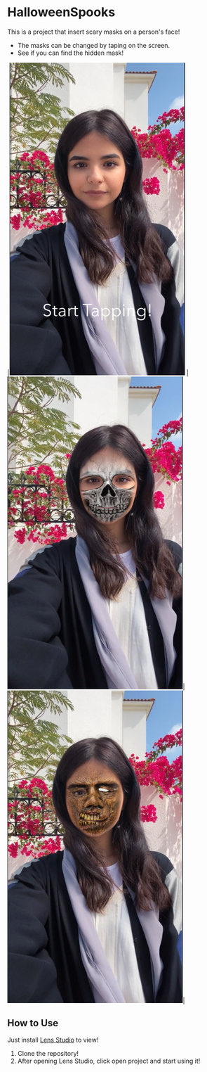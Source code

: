 # HalloweenSpooks

This is a project that insert scary masks on a person's face! 
- The masks can be changed by taping on the screen.
- See if you can find the hidden mask!

|<img width="400" alt="initial screen" src="docs/init.png"> |  <img width="400" alt="mask1" src="docs/mask1.png">|<img width="400" alt="mask2" src="docs/mask2.png">|

## How to Use

Just install [Lens Studio](https://ar.snap.com/lens-studio) to view!
1. Clone the repository!
2. After opening Lens Studio, click open project and start using it!

